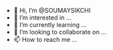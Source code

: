 - 👋 Hi, I’m @SOUMAYSIKCHI
- 👀 I’m interested in ...
- 🌱 I’m currently learning ...
- 💞️ I’m looking to collaborate on ...
- 📫 How to reach me ...

<!---
SOUMAYSIKCHI/SOUMAYSIKCHI is a ✨ special ✨ repository because its `README.md` (this file) appears on your GitHub profile.
You can click the Preview link to take a look at your changes.
--->
